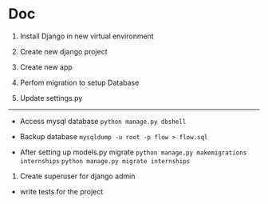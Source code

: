 # Doc

1. Install Django in new virtual environment

2. Create new django project

3. Create new app

4. Perfom migration to setup Database

5. Update settings.py

---

* Access mysql database
    `python manage.py dbshell`

* Backup database
    `mysqldump -u root -p flow > flow.sql`

* After setting up models.py migrate
    `python manage.py makemigrations internships`
    `python manage.py migrate internships`

1. Create superuser for django admin

* write tests for the project
